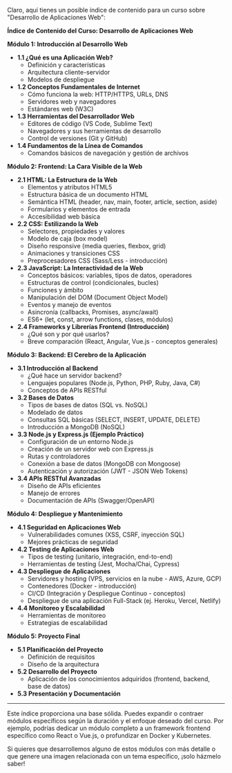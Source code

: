 Claro, aquí tienes un posible índice de contenido para un curso sobre "Desarrollo de Aplicaciones Web":

**Índice de Contenido del Curso: Desarrollo de Aplicaciones Web**

**Módulo 1: Introducción al Desarrollo Web**
*   **1.1 ¿Qué es una Aplicación Web?**
    *   Definición y características
    *   Arquitectura cliente-servidor
    *   Modelos de despliegue
*   **1.2 Conceptos Fundamentales de Internet**
    *   Cómo funciona la web: HTTP/HTTPS, URLs, DNS
    *   Servidores web y navegadores
    *   Estándares web (W3C)
*   **1.3 Herramientas del Desarrollador Web**
    *   Editores de código (VS Code, Sublime Text)
    *   Navegadores y sus herramientas de desarrollo
    *   Control de versiones (Git y GitHub)
*   **1.4 Fundamentos de la Línea de Comandos**
    *   Comandos básicos de navegación y gestión de archivos

**Módulo 2: Frontend: La Cara Visible de la Web**
*   **2.1 HTML: La Estructura de la Web**
    *   Elementos y atributos HTML5
    *   Estructura básica de un documento HTML
    *   Semántica HTML (header, nav, main, footer, article, section, aside)
    *   Formularios y elementos de entrada
    *   Accesibilidad web básica
*   **2.2 CSS: Estilizando la Web**
    *   Selectores, propiedades y valores
    *   Modelo de caja (box model)
    *   Diseño responsive (media queries, flexbox, grid)
    *   Animaciones y transiciones CSS
    *   Preprocesadores CSS (Sass/Less - introducción)
*   **2.3 JavaScript: La Interactividad de la Web**
    *   Conceptos básicos: variables, tipos de datos, operadores
    *   Estructuras de control (condicionales, bucles)
    *   Funciones y ámbito
    *   Manipulación del DOM (Document Object Model)
    *   Eventos y manejo de eventos
    *   Asincronía (callbacks, Promises, async/await)
    *   ES6+ (let, const, arrow functions, clases, módulos)
*   **2.4 Frameworks y Librerías Frontend (Introducción)**
    *   ¿Qué son y por qué usarlos?
    *   Breve comparación (React, Angular, Vue.js - conceptos generales)

**Módulo 3: Backend: El Cerebro de la Aplicación**
*   **3.1 Introducción al Backend**
    *   ¿Qué hace un servidor backend?
    *   Lenguajes populares (Node.js, Python, PHP, Ruby, Java, C#)
    *   Conceptos de APIs RESTful
*   **3.2 Bases de Datos**
    *   Tipos de bases de datos (SQL vs. NoSQL)
    *   Modelado de datos
    *   Consultas SQL básicas (SELECT, INSERT, UPDATE, DELETE)
    *   Introducción a MongoDB (NoSQL)
*   **3.3 Node.js y Express.js (Ejemplo Práctico)**
    *   Configuración de un entorno Node.js
    *   Creación de un servidor web con Express.js
    *   Rutas y controladores
    *   Conexión a base de datos (MongoDB con Mongoose)
    *   Autenticación y autorización (JWT - JSON Web Tokens)
*   **3.4 APIs RESTful Avanzadas**
    *   Diseño de APIs eficientes
    *   Manejo de errores
    *   Documentación de APIs (Swagger/OpenAPI)

**Módulo 4: Despliegue y Mantenimiento**
*   **4.1 Seguridad en Aplicaciones Web**
    *   Vulnerabilidades comunes (XSS, CSRF, inyección SQL)
    *   Mejores prácticas de seguridad
*   **4.2 Testing de Aplicaciones Web**
    *   Tipos de testing (unitario, integración, end-to-end)
    *   Herramientas de testing (Jest, Mocha/Chai, Cypress)
*   **4.3 Despliegue de Aplicaciones**
    *   Servidores y hosting (VPS, servicios en la nube - AWS, Azure, GCP)
    *   Contenedores (Docker - introducción)
    *   CI/CD (Integración y Despliegue Continuo - conceptos)
    *   Despliegue de una aplicación Full-Stack (ej. Heroku, Vercel, Netlify)
*   **4.4 Monitoreo y Escalabilidad**
    *   Herramientas de monitoreo
    *   Estrategias de escalabilidad

**Módulo 5: Proyecto Final**
*   **5.1 Planificación del Proyecto**
    *   Definición de requisitos
    *   Diseño de la arquitectura
*   **5.2 Desarrollo del Proyecto**
    *   Aplicación de los conocimientos adquiridos (frontend, backend, base de datos)
*   **5.3 Presentación y Documentación**

---

Este índice proporciona una base sólida. Puedes expandir o contraer módulos específicos según la duración y el enfoque deseado del curso. Por ejemplo, podrías dedicar un módulo completo a un framework frontend específico como React o Vue.js, o profundizar en Docker y Kubernetes.

Si quieres que desarrollemos alguno de estos módulos con más detalle o que genere una imagen relacionada con un tema específico, ¡solo házmelo saber! 
